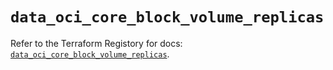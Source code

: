# `data_oci_core_block_volume_replicas`

Refer to the Terraform Registory for docs: [`data_oci_core_block_volume_replicas`](https://registry.terraform.io/providers/oracle/oci/6.18.0/docs/data-sources/core_block_volume_replicas).
